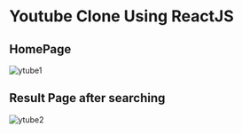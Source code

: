 # Youtube Clone Using ReactJS

## HomePage 


![ytube1](https://user-images.githubusercontent.com/44310675/104310839-651eb300-54fa-11eb-87cf-71e5d15381b8.png)


## Result Page after searching


![ytube2](https://user-images.githubusercontent.com/44310675/104310833-6354ef80-54fa-11eb-8b1c-745edfa3734b.png)
